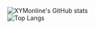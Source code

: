 ![XYMonline's GitHub stats](https://github-readme-stats-ten-gilt.vercel.app/api?username=XYMonline&count_private=true&show_icons=true&theme=radical&include_all_commits=true)  
![Top Langs](https://github-readme-stats.vercel.app/api/top-langs/?username=XYMonline&layout=compact&hide=css,scss,shell,html&langs_count=8&show_icons=true&theme=radical)
